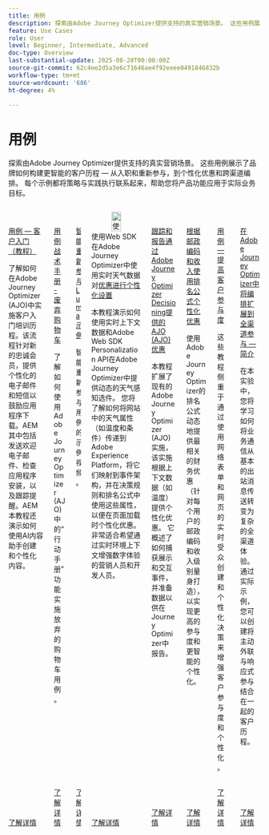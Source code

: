 ```yaml
---
title: 用例
description: 探索由Adobe Journey Optimizer提供支持的真实营销场景。 这些用例展示了品牌如何构建更智能的客户历程 — 从入职和重新参与，到个性化优惠和跨渠道编排。 每个示例都将策略与实践执行联系起来，帮助您将产品功能应用于实际业务目标。
feature: Use Cases
role: User
level: Beginner, Intermediate, Advanced
doc-type: Overview
last-substantial-update: 2025-08-28T00:00:00Z
source-git-commit: 62c4ee2d5a3e6c71646ae4f92eeee0491846832b
workflow-type: tm+mt
source-wordcount: '686'
ht-degree: 4%

---
```



# 用例

探索由Adobe Journey Optimizer提供支持的真实营销场景。 这些用例展示了品牌如何构建更智能的客户历程 — 从入职和重新参与，到个性化优惠和跨渠道编排。 每个示例都将策略与实践执行联系起来，帮助您将产品功能应用于实际业务目标。

<!-- CARDS
* https://experienceleague.adobe.com/zh-hans/docs/journey-optimizer-learn/tutorials/use-cases/customer-onboarding
* https://experienceleague.adobe.com/zh-hans/docs/journey-optimizer-learn/tutorials/use-cases/abandoned-cart
* https://experienceleague.adobe.com/zh-hans/docs/experience-platform/rtcdp/use-cases/personalization-insights-engagement/use-cases-luma
* https://experienceleague.adobe.com/zh-hans/docs/journey-optimizer-learn/personalizing-offers-with-real-time-weather-data/introduction
* https://experienceleague.adobe.com/zh-hans/docs/journey-optimizer-learn/reporting-on-ajo-od/introduction
* https://experienceleague.adobe.com/zh-hans/docs/journey-optimizer-learn/personalizing-offers-with-ranking-formulas-based-on-user-zip-code-and-income/introduction
* https://experienceleague.adobe.com/zh-hans/docs/journey-optimizer-learn/tutorials/use-cases/enhance-customer-engagement
* https://experienceleague.adobe.com/zh-hans/docs/journey-optimizer-learn/scaling-orchestration-to-omnichannel-engagement/introduction
-->
<!-- START CARDS HTML - DO NOT MODIFY BY HAND -->
<div class="columns">
    <div class="column is-half-tablet is-half-desktop is-one-third-widescreen" aria-label="Use Case - Customer Onboarding (Tutorial)">
        <div class="card" style="height: 100%; display: flex; flex-direction: column; height: 100%;">
            <div class="card-image">
                <figure class="image x-is-16by9">
                    <a href="https://experienceleague.adobe.com/zh-hans/docs/journey-optimizer-learn/tutorials/use-cases/customer-onboarding" title="用例 — 客户载入（教程）" target="_blank" rel="referrer">
                        <img class="is-bordered-r-small" src="https://video.tv.adobe.com/v/3440650/?format=jpeg&nocache=1756417587791" alt="用例 — 客户载入（教程）"
                             style="width: 100%; aspect-ratio: 16 / 9; object-fit: cover; overflow: hidden; display: block; margin: auto;">
                    </a>
                </figure>
            </div>
            <div class="card-content is-padded-small" style="display: flex; flex-direction: column; flex-grow: 1; justify-content: space-between;">
                <div class="top-card-content">
                    <p class="headline is-size-6 has-text-weight-bold">
                        <a href="https://experienceleague.adobe.com/zh-hans/docs/journey-optimizer-learn/tutorials/use-cases/customer-onboarding" target="_blank" rel="referrer" title="用例 — 客户载入（教程）">用例 — 客户入门（教程）</a>
                    </p>
                    <p class="is-size-6">了解如何在Adobe Journey Optimizer (AJO)中实施客户入门培训历程​。该流程针对新的忠诚会员，提供个性化的电子邮件和短信以鼓励应用程序下载。​AEM其中包括发送欢迎电子邮件、检查应用程序安装，以及跟踪提醒。​AEM本教程还演示如何使用AI内容助手创建和个性化内容。</p>
                </div>
                <a href="https://experienceleague.adobe.com/zh-hans/docs/journey-optimizer-learn/tutorials/use-cases/customer-onboarding" target="_blank" rel="referrer" class="spectrum-Button spectrum-Button--outline spectrum-Button--primary spectrum-Button--sizeM" style="align-self: flex-start; margin-top: 1rem;">
                    <span class="spectrum-Button-label has-no-wrap has-text-weight-bold">了解详情</span>
                </a>
            </div>
        </div>
    </div>
    <div class="column is-half-tablet is-half-desktop is-one-third-widescreen" aria-label="Use Case Playbook - Abandoned shopping cart">
        <div class="card" style="height: 100%; display: flex; flex-direction: column; height: 100%;">
            <div class="card-image">
                <figure class="image x-is-16by9">
                    <a href="https://experienceleague.adobe.com/zh-hans/docs/journey-optimizer-learn/tutorials/use-cases/abandoned-cart" title="用例剧本 — 放弃的购物车" target="_blank" rel="referrer">
                        <img class="is-bordered-r-small" src="https://video.tv.adobe.com/v/3443964/?format=jpeg&nocache=1756417587818" alt="用例剧本 — 放弃的购物车"
                             style="width: 100%; aspect-ratio: 16 / 9; object-fit: cover; overflow: hidden; display: block; margin: auto;">
                    </a>
                </figure>
            </div>
            <div class="card-content is-padded-small" style="display: flex; flex-direction: column; flex-grow: 1; justify-content: space-between;">
                <div class="top-card-content">
                    <p class="headline is-size-6 has-text-weight-bold">
                        <a href="https://experienceleague.adobe.com/zh-hans/docs/journey-optimizer-learn/tutorials/use-cases/abandoned-cart" target="_blank" rel="referrer" title="用例剧本 — 放弃的购物车">用例战术手册 - 废弃购物车</a>
                    </p>
                    <p class="is-size-6">了解如何使用Adobe Journey Optimizer (AJO)中的“行动手册”功能实施放弃的购物车用例。</p>
                </div>
                <a href="https://experienceleague.adobe.com/zh-hans/docs/journey-optimizer-learn/tutorials/use-cases/abandoned-cart" target="_blank" rel="referrer" class="spectrum-Button spectrum-Button--outline spectrum-Button--primary spectrum-Button--sizeM" style="align-self: flex-start; margin-top: 1rem;">
                    <span class="spectrum-Button-label has-no-wrap has-text-weight-bold">了解详情</span>
                </a>
            </div>
        </div>
    </div>
    <div class="column is-half-tablet is-half-desktop is-one-third-widescreen" aria-label="Intelligent Re-engagement Luma examples">
        <div class="card" style="height: 100%; display: flex; flex-direction: column; height: 100%;">
            <div class="card-image">
                <figure class="image x-is-16by9">
                    <a href="https://experienceleague.adobe.com/zh-hans/docs/experience-platform/rtcdp/use-cases/personalization-insights-engagement/use-cases-luma" title="智能重新参与Luma示例" target="_blank" rel="referrer">
                        <img class="is-bordered-r-small" src="https://video.tv.adobe.com/v/3425184/?format=jpeg&nocache=1756417587792" alt="智能重新参与Luma示例"
                             style="width: 100%; aspect-ratio: 16 / 9; object-fit: cover; overflow: hidden; display: block; margin: auto;">
                    </a>
                </figure>
            </div>
            <div class="card-content is-padded-small" style="display: flex; flex-direction: column; flex-grow: 1; justify-content: space-between;">
                <div class="top-card-content">
                    <p class="headline is-size-6 has-text-weight-bold">
                        <a href="https://experienceleague.adobe.com/zh-hans/docs/experience-platform/rtcdp/use-cases/personalization-insights-engagement/use-cases-luma" target="_blank" rel="referrer" title="智能重新参与Luma示例">智能重新参与Luma示例</a>
                    </p>
                    <p class="is-size-6">智能重新参与用例的示例视频。</p>
                </div>
                <a href="https://experienceleague.adobe.com/zh-hans/docs/experience-platform/rtcdp/use-cases/personalization-insights-engagement/use-cases-luma" target="_blank" rel="referrer" class="spectrum-Button spectrum-Button--outline spectrum-Button--primary spectrum-Button--sizeM" style="align-self: flex-start; margin-top: 1rem;">
                    <span class="spectrum-Button-label has-no-wrap has-text-weight-bold">了解详情</span>
                </a>
            </div>
        </div>
    </div>
    <div class="column is-half-tablet is-half-desktop is-one-third-widescreen" aria-label="Personalizing Offers with Real-Time Weather Data in Adobe Journey Optimizer using Web SDK">
        <div class="card" style="height: 100%; display: flex; flex-direction: column; height: 100%;">
            <div class="card-image">
                <figure class="image x-is-16by9">
                    <a href="https://experienceleague.adobe.com/zh-hans/docs/journey-optimizer-learn/personalizing-offers-with-real-time-weather-data/introduction" title="使用Web SDK在Adobe Journey Optimizer中使用实时天气数据个性化优惠" target="_blank" rel="referrer">
                        <img class="is-bordered-r-small" src="https://experienceleague.adobe.com/zh-hans/docs/journey-optimizer-learn/personalizing-offers-with-real-time-weather-data/introduction./media_11e634b7fcda118d76753129e5511697a1e5145de.png?width=400&format=png&optimize=medium" alt="使用Web SDK在Adobe Journey Optimizer中使用实时天气数据个性化优惠"
                             style="width: 100%; aspect-ratio: 16 / 9; object-fit: cover; overflow: hidden; display: block; margin: auto;">
                    </a>
                </figure>
            </div>
            <div class="card-content is-padded-small" style="display: flex; flex-direction: column; flex-grow: 1; justify-content: space-between;">
                <div class="top-card-content">
                    <p class="headline is-size-6 has-text-weight-bold">
                        使用Web SDK在Adobe Journey Optimizer中使用实时天气数据对<a href="https://experienceleague.adobe.com/zh-hans/docs/journey-optimizer-learn/personalizing-offers-with-real-time-weather-data/introduction" target="_blank" rel="referrer" title="使用Web SDK在Adobe Journey Optimizer中使用实时天气数据个性化优惠">优惠进行个性化设置</a>
                    </p>
                    <p class="is-size-6">本教程演示如何使用实时上下文数据和Adobe Web SDK Personalization API在Adobe Journey Optimizer中提供动态的天气感知选件。 您将了解如何将网站中的天气属性（如温度和条件）传递到Adobe Experience Platform，将它们映射到事件架构，并在决策规则和排名公式中使用这些属性，以便在页面加载时个性化优惠。 非常适合希望通过实时环境上下文增强数字体验的营销人员和开发人员。</p>
                </div>
                <a href="https://experienceleague.adobe.com/zh-hans/docs/journey-optimizer-learn/personalizing-offers-with-real-time-weather-data/introduction" target="_blank" rel="referrer" class="spectrum-Button spectrum-Button--outline spectrum-Button--primary spectrum-Button--sizeM" style="align-self: flex-start; margin-top: 1rem;">
                    <span class="spectrum-Button-label has-no-wrap has-text-weight-bold">了解详情</span>
                </a>
            </div>
        </div>
    </div>
    <div class="column is-half-tablet is-half-desktop is-one-third-widescreen" aria-label="Track and Report Adobe Journey Optimizer (AJO) Offers delivered via AJO Decisioning">
        <div class="card" style="height: 100%; display: flex; flex-direction: column; height: 100%;">
            <div class="card-image">
                <figure class="image x-is-16by9">
                    <a href="https://experienceleague.adobe.com/zh-hans/docs/journey-optimizer-learn/reporting-on-ajo-od/introduction" title="跟踪和报告通过Adobe Journey Optimizer Decisioning提供的AJO (AJO)优惠" target="_blank" rel="referrer">
                        <img class="is-bordered-r-small" src="https://experienceleague.adobe.com/zh-hans/docs/journey-optimizer-learn/reporting-on-ajo-od/introduction./media_1fb3a58c60be3873b773f9ba694350319c4b8dc4f.png?width=400&format=png&optimize=medium" alt="跟踪和报告通过Adobe Journey Optimizer Decisioning提供的AJO (AJO)优惠"
                             style="width: 100%; aspect-ratio: 16 / 9; object-fit: cover; overflow: hidden; display: block; margin: auto;">
                    </a>
                </figure>
            </div>
            <div class="card-content is-padded-small" style="display: flex; flex-direction: column; flex-grow: 1; justify-content: space-between;">
                <div class="top-card-content">
                    <p class="headline is-size-6 has-text-weight-bold">
                        <a href="https://experienceleague.adobe.com/zh-hans/docs/journey-optimizer-learn/reporting-on-ajo-od/introduction" target="_blank" rel="referrer" title="跟踪和报告通过Adobe Journey Optimizer Decisioning提供的AJO (AJO)优惠">跟踪和报告通过Adobe Journey Optimizer Decisioning提供的AJO (AJO)优惠</a>
                    </p>
                    <p class="is-size-6">本教程扩展了现有的Adobe Journey Optimizer (AJO)实施，该实施根据上下文数据（如温度）提供个性化优惠。 它概述了如何捕获展示和交互事件，并准备数据以供在Journey Optimizer中报告。</p>
                </div>
                <a href="https://experienceleague.adobe.com/zh-hans/docs/journey-optimizer-learn/reporting-on-ajo-od/introduction" target="_blank" rel="referrer" class="spectrum-Button spectrum-Button--outline spectrum-Button--primary spectrum-Button--sizeM" style="align-self: flex-start; margin-top: 1rem;">
                    <span class="spectrum-Button-label has-no-wrap has-text-weight-bold">了解详情</span>
                </a>
            </div>
        </div>
    </div>
    <div class="column is-half-tablet is-half-desktop is-one-third-widescreen" aria-label="Personalize Offers with Ranking formulas Based on Zip Code and Income">
        <div class="card" style="height: 100%; display: flex; flex-direction: column; height: 100%;">
            <div class="card-image">
                <figure class="image x-is-16by9">
                    <a href="https://experienceleague.adobe.com/zh-hans/docs/journey-optimizer-learn/personalizing-offers-with-ranking-formulas-based-on-user-zip-code-and-income/introduction" title="使用基于邮政编码和收入的排名公式个性化优惠" target="_blank" rel="referrer">
                        <img class="is-bordered-r-small" src="https://cdn.experienceleague.adobe.com/thumb/exl-cards/tutorial.png" alt="使用基于邮政编码和收入的排名公式个性化优惠"
                             style="width: 100%; aspect-ratio: 16 / 9; object-fit: cover; overflow: hidden; display: block; margin: auto;">
                    </a>
                </figure>
            </div>
            <div class="card-content is-padded-small" style="display: flex; flex-direction: column; flex-grow: 1; justify-content: space-between;">
                <div class="top-card-content">
                    <p class="headline is-size-6 has-text-weight-bold">
                        <a href="https://experienceleague.adobe.com/zh-hans/docs/journey-optimizer-learn/personalizing-offers-with-ranking-formulas-based-on-user-zip-code-and-income/introduction" target="_blank" rel="referrer" title="使用基于邮政编码和收入的排名公式个性化优惠">根据邮政编码和收入使用排名公式个性化优惠</a>
                    </p>
                    <p class="is-size-6">使用Adobe Journey Optimizer的排名公式动态地提供最相关的财务优惠（针对每个用户的邮政编码和收入级别量身打造），以实现更高的参与度和更智能的个性化。</p>
                </div>
                <a href="https://experienceleague.adobe.com/zh-hans/docs/journey-optimizer-learn/personalizing-offers-with-ranking-formulas-based-on-user-zip-code-and-income/introduction" target="_blank" rel="referrer" class="spectrum-Button spectrum-Button--outline spectrum-Button--primary spectrum-Button--sizeM" style="align-self: flex-start; margin-top: 1rem;">
                    <span class="spectrum-Button-label has-no-wrap has-text-weight-bold">了解详情</span>
                </a>
            </div>
        </div>
    </div>
    <div class="column is-half-tablet is-half-desktop is-one-third-widescreen" aria-label="Use Case - Enhance customer engagement">
        <div class="card" style="height: 100%; display: flex; flex-direction: column; height: 100%;">
            <div class="card-image">
                <figure class="image x-is-16by9">
                    <a href="https://experienceleague.adobe.com/zh-hans/docs/journey-optimizer-learn/tutorials/use-cases/enhance-customer-engagement" title="用例 — 提高客户参与度" target="_blank" rel="referrer">
                        <img class="is-bordered-r-small" src="https://cdn.experienceleague.adobe.com/thumb/exl-cards/tutorial.png" alt="用例 — 提高客户参与度"
                             style="width: 100%; aspect-ratio: 16 / 9; object-fit: cover; overflow: hidden; display: block; margin: auto;">
                    </a>
                </figure>
            </div>
            <div class="card-content is-padded-small" style="display: flex; flex-direction: column; flex-grow: 1; justify-content: space-between;">
                <div class="top-card-content">
                    <p class="headline is-size-6 has-text-weight-bold">
                        <a href="https://experienceleague.adobe.com/zh-hans/docs/journey-optimizer-learn/tutorials/use-cases/enhance-customer-engagement" target="_blank" rel="referrer" title="用例 — 提高客户参与度">用例 — 提高客户参与度</a>
                    </p>
                    <p class="is-size-6">这些教程侧重于通过使用网络表单和网页的实时受众创建和个性化决策来增强客户参与度和个性化。</p>
                </div>
                <a href="https://experienceleague.adobe.com/zh-hans/docs/journey-optimizer-learn/tutorials/use-cases/enhance-customer-engagement" target="_blank" rel="referrer" class="spectrum-Button spectrum-Button--outline spectrum-Button--primary spectrum-Button--sizeM" style="align-self: flex-start; margin-top: 1rem;">
                    <span class="spectrum-Button-label has-no-wrap has-text-weight-bold">了解详情</span>
                </a>
            </div>
        </div>
    </div>
    <div class="column is-half-tablet is-half-desktop is-one-third-widescreen" aria-label="Scaling orchestration to omnichannel engagement in Adobe Journey Optimizer - Introduction">
        <div class="card" style="height: 100%; display: flex; flex-direction: column; height: 100%;">
            <div class="card-image">
                <figure class="image x-is-16by9">
                    <a href="https://experienceleague.adobe.com/zh-hans/docs/journey-optimizer-learn/scaling-orchestration-to-omnichannel-engagement/introduction" title="在Adobe Journey Optimizer中将编排扩展到全渠道参与 — 简介" target="_blank" rel="referrer">
                        <img class="is-bordered-r-small" src="https://video.tv.adobe.com/v/3457828/?format=jpeg&nocache=1756417587802" alt="在Adobe Journey Optimizer中将编排扩展到全渠道参与 — 简介"
                             style="width: 100%; aspect-ratio: 16 / 9; object-fit: cover; overflow: hidden; display: block; margin: auto;">
                    </a>
                </figure>
            </div>
            <div class="card-content is-padded-small" style="display: flex; flex-direction: column; flex-grow: 1; justify-content: space-between;">
                <div class="top-card-content">
                    <p class="headline is-size-6 has-text-weight-bold">
                        <a href="https://experienceleague.adobe.com/zh-hans/docs/journey-optimizer-learn/scaling-orchestration-to-omnichannel-engagement/introduction" target="_blank" rel="referrer" title="在Adobe Journey Optimizer中将编排扩展到全渠道参与 — 简介">在Adobe Journey Optimizer中将编排扩展到全渠道参与 — 简介</a>
                    </p>
                    <p class="is-size-6">在本实验中，您将学习如何将业务通信从基本的出站消息传送转变为复杂的全渠道体验。 通过实际示例，您可以创建将主动外联与响应式参与结合在一起的客户历程。</p>
                </div>
                <a href="https://experienceleague.adobe.com/zh-hans/docs/journey-optimizer-learn/scaling-orchestration-to-omnichannel-engagement/introduction" target="_blank" rel="referrer" class="spectrum-Button spectrum-Button--outline spectrum-Button--primary spectrum-Button--sizeM" style="align-self: flex-start; margin-top: 1rem;">
                    <span class="spectrum-Button-label has-no-wrap has-text-weight-bold">了解详情</span>
                </a>
            </div>
        </div>
    </div>
</div>
<!-- END CARDS HTML - DO NOT MODIFY BY HAND -->
